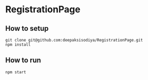 # RegistrationPage

## How to setup

```
git clone git@github.com:deepaksisodiya/RegistrationPage.git
npm install
```

## How to run

```
npm start
```
